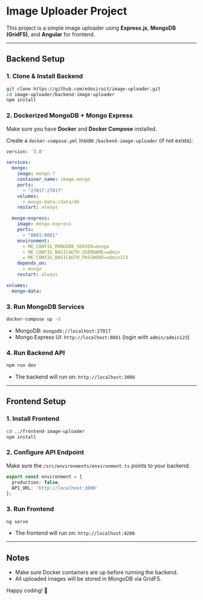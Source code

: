 # Image Uploader Project

This project is a simple image uploader using **Express.js**, **MongoDB (GridFS)**, and **Angular** for frontend.

---

## Backend Setup

### 1. Clone & Install Backend
```bash
git clone https://github.com/edosirait/image-uploader.git
cd image-uploader/backend-image-uploader
npm install
```

### 2. Dockerized MongoDB + Mongo Express
Make sure you have **Docker** and **Docker Compose** installed.

Create a `docker-compose.yml` inside `/backend-image-uploader` (if not exists):

```yaml
version: '3.8'

services:
  mongo:
    image: mongo:7
    container_name: image-mongo
    ports:
      - "27017:27017"
    volumes:
      - mongo-data:/data/db
    restart: always

  mongo-express:
    image: mongo-express
    ports:
      - "8081:8081"
    environment:
      - ME_CONFIG_MONGODB_SERVER=mongo
      - ME_CONFIG_BASICAUTH_USERNAME=admin
      - ME_CONFIG_BASICAUTH_PASSWORD=admin123
    depends_on:
      - mongo
    restart: always

volumes:
  mongo-data:
```

### 3. Run MongoDB Services
```bash
docker-compose up -d
```
- MongoDB: `mongodb://localhost:27017`
- Mongo Express UI: `http://localhost:8081` (login with `admin/admin123`)

### 4. Run Backend API
```bash
npm run dev
```
- The backend will run on: `http://localhost:3000`

---

## Frontend Setup

### 1. Install Frontend
```bash
cd ../frontend-image-uploader
npm install
```

### 2. Configure API Endpoint
Make sure the `/src/environments/environment.ts` points to your backend:
```typescript
export const environment = {
  production: false,
  API_URL: 'http://localhost:3000'
};
```

### 3. Run Frontend
```bash
ng serve
```
- The frontend will run on: `http://localhost:4200`

---

## Notes
- Make sure Docker containers are up before running the backend.
- All uploaded images will be stored in MongoDB via GridFS.

Happy coding! 🚀


